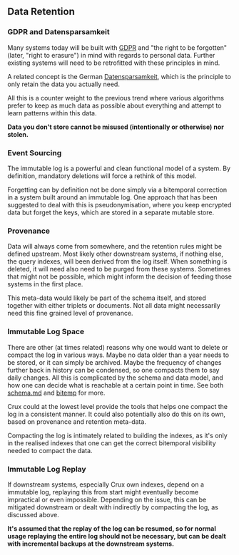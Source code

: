 ## Data Retention

### GDPR and Datensparsamkeit

Many systems today will be built with
[GDPR](https://en.wikipedia.org/wiki/General_Data_Protection_Regulation)
and "the right to be forgotten" (later, "right to erasure") in mind
with regards to personal data. Further existing systems will need to
be retrofitted with these principles in mind.

A related concept is the German
[Datensparsamkeit](https://martinfowler.com/bliki/Datensparsamkeit.html),
which is the principle to only retain the data you actually need.

All this is a counter weight to the previous trend where various
algorithms prefer to keep as much data as possible about everything
and attempt to learn patterns within this data.

**Data you don't store cannot be misused (intentionally or otherwise)
nor stolen.**

### Event Sourcing

The immutable log is a powerful and clean functional model of a
system. By definition, mandatory deletions will force a rethink of
this model.

Forgetting can by definition not be done simply via a bitemporal
correction in a system built around an immutable log. One approach
that has been suggested to deal with this is pseudonymisation, where
you keep encrypted data but forget the keys, which are stored in a
separate mutable store.

### Provenance

Data will always come from somewhere, and the retention rules might be
defined upstream. Most likely other downstream systems, if nothing
else, the query indexes, will been derived from the log itself. When
something is deleted, it will need also need to be purged from these
systems. Sometimes that might not be possible, which might inform the
decision of feeding those systems in the first place.

This meta-data would likely be part of the schema itself, and stored
together with either triplets or documents. Not all data might
necessarily need this fine grained level of provenance.

### Immutable Log Space

There are other (at times related) reasons why one would want to
delete or compact the log in various ways. Maybe no data older than a
year needs to be stored, or it can simply be archived. Maybe the
frequency of changes further back in history can be condensed, so one
compacts them to say daily changes. All this is complicated by the
schema and data model, and how one can decide what is reachable at a
certain point in time. See both [schema.md](schema.md) and
[bitemp](bitemp.md) for more.

Crux could at the lowest level provide the tools that helps one
compact the log in a consistent manner. It could also potentially also
do this on its own, based on provenance and retention meta-data.

Compacting the log is intimately related to building the indexes, as
it's only in the realised indexes that one can get the correct
bitemporal visibility needed to compact the data.

### Immutable Log Replay

If downstream systems, especially Crux own indexes, depend on a
immutable log, replaying this from start might eventually become
impractical or even impossible. Depending on the issue, this can be
mitigated downstream or dealt with indirectly by compacting the log,
as discussed above.

**It's assumed that the replay of the log can be resumed, so for
normal usage replaying the entire log should not be necessary, but can
be dealt with incremental backups at the downstream systems.**
